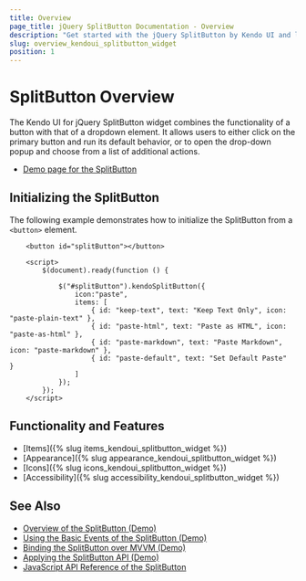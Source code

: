 ```yaml
---
title: Overview
page_title: jQuery SplitButton Documentation - Overview
description: "Get started with the jQuery SplitButton by Kendo UI and learn how to initialize it and what its key features are."
slug: overview_kendoui_splitbutton_widget
position: 1
---
```


# SplitButton Overview

The Kendo UI for jQuery SplitButton widget combines the functionality of a button with that of a dropdown element. It allows users to either click on the primary button and run its default behavior, or to open the drop-down popup and choose from a list of additional actions.

* [Demo page for the SplitButton](https://demos.telerik.com/kendo-ui/splitbutton/index) 

## Initializing the SplitButton

The following example demonstrates how to initialize the SplitButton from a `<button>` element.

```dojo
    <button id="splitButton"></button>

    <script>
        $(document).ready(function () {

            $("#splitButton").kendoSplitButton({                  
                icon:"paste",
                items: [
                    { id: "keep-text", text: "Keep Text Only", icon: "paste-plain-text" },
                    { id: "paste-html", text: "Paste as HTML", icon: "paste-as-html" },
                    { id: "paste-markdown", text: "Paste Markdown", icon: "paste-markdown" },
                    { id: "paste-default", text: "Set Default Paste"  }
                ]
            });
        });
    </script>
```

## Functionality and Features

* [Items]({% slug items_kendoui_splitbutton_widget %})
* [Appearance]({% slug appearance_kendoui_splitbutton_widget %})
* [Icons]({% slug icons_kendoui_splitbutton_widget %})
* [Accessibility]({% slug accessibility_kendoui_splitbutton_widget %})

## See Also

* [Overview of the SplitButton (Demo)](https://demos.telerik.com/kendo-ui/splitbutton/index)
* [Using the Basic Events of the SplitButton (Demo)](https://demos.telerik.com/kendo-ui/splitbutton/events)
* [Binding the SplitButton over MVVM (Demo)](https://demos.telerik.com/kendo-ui/splitbutton/mvvm)
* [Applying the SplitButton API (Demo)](https://demos.telerik.com/kendo-ui/splitbutton/api)
* [JavaScript API Reference of the SplitButton](/api/javascript/ui/splitbutton)
